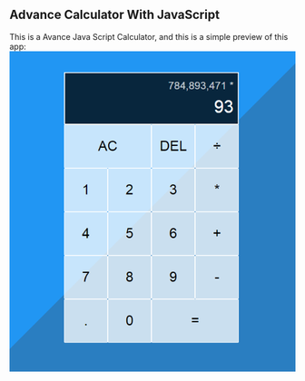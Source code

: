 ## Advance Calculator With JavaScript

This is a Avance Java Script Calculator, and this is a simple preview of this app:
<img src="./preview.png" alt="Advance Calculator With JavaScript">
